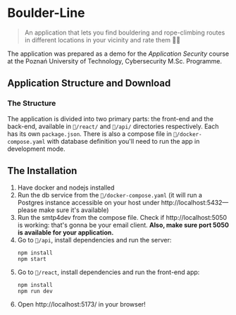 # Boulder-Line

> An application that lets you find bouldering and rope-climbing routes in different locations in your vicinity and rate
> them 🔎🧗

The application was prepared as a demo for the _Application Security_ course at the Poznań University of Technology,
Cybersecurity M.Sc. Programme.

## Application Structure and Download

### The Structure

The application is divided into two primary parts: the front-end and the back-end,
available in `🌱/react/` and `🌱/api/` directories respectively.
Each has its own `package.json`. There is also a compose file in `🌱/docker-compose.yaml`
with database definition you'll need to run the app in development mode.

## The Installation

1. Have docker and nodejs installed
2. Run the db service from the `🌱/docker-compose.yaml`  (it will run a Postgres instance accessible on your host
   under http://localhost:5432—please make sure it's available)
3. Run the smtp4dev from the compose file. Check if http://localhost:5050 is working: that's gonna be your email client.
   **Also, make sure port 5050 is available for your application.**
3. Go to `🌱/api`, install dependencies and run the server:
    ```shell
    npm install
    npm start
    ```
4. Go to `🌱/react`, install dependencies and run the front-end app:
    ```shell
    npm install
    npm run dev
    ```
5. Open http://localhost:5173/ in your browser!
 